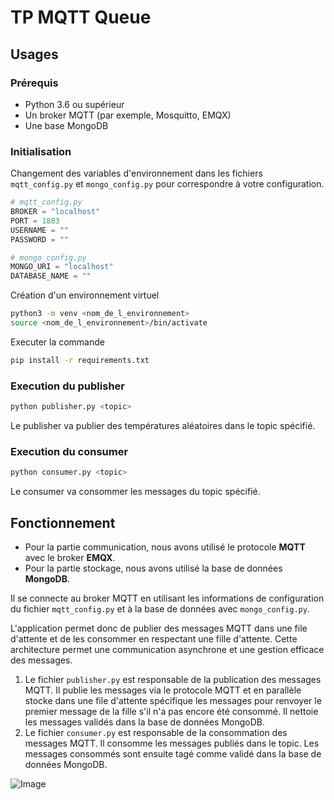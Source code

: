 # TP MQTT Queue

## Usages

### Prérequis

- Python 3.6 ou supérieur
- Un broker MQTT (par exemple, Mosquitto, EMQX)
- Une base MongoDB

### Initialisation

Changement des variables d'environnement dans les fichiers `mqtt_config.py` et `mongo_config.py` pour correspondre à votre configuration.

```python
# mqtt_config.py
BROKER = "localhost"
PORT = 1883
USERNAME = ""
PASSWORD = ""
```

```python
# mongo_config.py
MONGO_URI = "localhost"
DATABASE_NAME = ""
```

Création d'un environnement virtuel

```bash
python3 -m venv <nom_de_l_environnement>
source <nom_de_l_environnement>/bin/activate
```

Executer la commande

```bash
pip install -r requirements.txt
```

### Execution du publisher

```bash
python publisher.py <topic>
```

Le publisher va publier des températures aléatoires dans le topic spécifié.

### Execution du consumer

```bash
python consumer.py <topic>
```

Le consumer va consommer les messages du topic spécifié.

## Fonctionnement

- Pour la partie communication, nous avons utilisé le protocole **MQTT** avec le broker **EMQX**.
- Pour la partie stockage, nous avons utilisé la base de données **MongoDB**.

Il se connecte au broker MQTT en utilisant les informations de configuration du fichier `mqtt_config.py` et à la base de données avec `mongo_config.py`.

L'application permet donc de publier des messages MQTT dans une file d'attente et de les consommer en respectant une fille d'attente. Cette architecture permet une communication asynchrone et une gestion efficace des messages.

1. Le fichier `publisher.py` est responsable de la publication des messages MQTT. Il publie les messages via le protocole MQTT et en parallèle stocke dans une file d'attente spécifique les messages pour renvoyer le premier message de la fille s'il n'a pas encore été consommé. Il nettoie les messages validés dans la base de données MongoDB.
2. Le fichier `consumer.py` est responsable de la consommation des messages MQTT. Il consomme les messages publiés dans le topic. Les messages consommés sont ensuite tagé comme validé dans la base de données MongoDB.

![Image](https://i.ibb.co/RNrf5By/schema.png)
